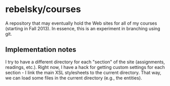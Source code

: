 rebelsky/courses
================
A repository that may eventually hold the Web sites for all of my
courses (starting in Fall 2013).  In essence, this is an experiment 
in branching using git.

Implementation notes
--------------------
I try to have a different directory for each "section" of the site 
(assignments, readings, etc.).  Right now, I have a hack for getting
custom settings for each section - I link the main XSL stylesheets to
the current directory.  That way, we can load some files in the current
directory (e.g., the entities).

